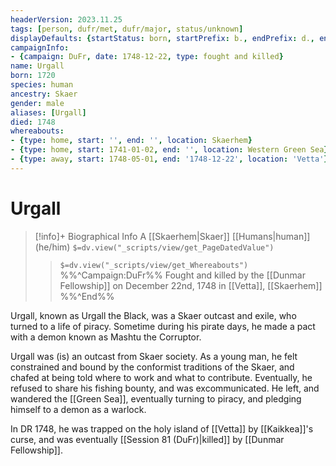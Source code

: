 ```yaml
---
headerVersion: 2023.11.25
tags: [person, dufr/met, dufr/major, status/unknown]
displayDefaults: {startStatus: born, startPrefix: b., endPrefix: d., endStatus: died}
campaignInfo:
- {campaign: DuFr, date: 1748-12-22, type: fought and killed}
name: Urgall
born: 1720
species: human
ancestry: Skaer
gender: male
aliases: [Urgall]
died: 1748
whereabouts:
- {type: home, start: '', end: '', location: Skaerhem}
- {type: home, start: 1741-01-02, end: '', location: Western Green Sea}
- {type: away, start: 1748-05-01, end: '1748-12-22', location: 'Vetta'}
---
```

# Urgall
>[!info]+ Biographical Info
> A [[Skaerhem|Skaer]] [[Humans|human]] (he/him)
> `$=dv.view("_scripts/view/get_PageDatedValue")`
>> `$=dv.view("_scripts/view/get_Whereabouts")`
>> %%^Campaign:DuFr%% Fought and killed by the [[Dunmar Fellowship]] on December 22nd, 1748 in [[Vetta]], [[Skaerhem]] %%^End%%

Urgall, known as Urgall the Black, was a Skaer outcast and exile, who turned to a life of piracy. Sometime during his pirate days, he made a pact with a demon known as Mashtu the Corruptor. 

Urgall was (is) an outcast from Skaer society. As a young man, he felt constrained and bound by the conformist traditions of the Skaer, and chafed at being told where to work and what to contribute. Eventually, he refused to share his fishing bounty, and was excommunicated. He left, and wandered the [[Green Sea]], eventually turning to piracy, and pledging himself to a demon as a warlock.

In DR 1748, he was trapped on the holy island of [[Vetta]] by [[Kaikkea]]'s curse, and was eventually [[Session 81 (DuFr)|killed]] by [[Dunmar Fellowship]]. 